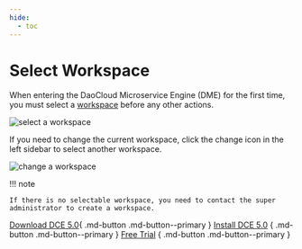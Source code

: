 ```yaml
---
hide:
  - toc
---
```


# Select Workspace

When entering the DaoCloud Microservice Engine (DME) for the first time, you must select a
[workspace](../../ghippo/user-guide/workspace/workspace.md) before any other actions.

![select a workspace](https://docs.daocloud.io/daocloud-docs-images/docs/en/docs/skoala/images/select-ws01.png)

If you need to change the current workspace, click the change icon in the left sidebar to select another workspace.

![change a workspace](https://docs.daocloud.io/daocloud-docs-images/docs/en/docs/skoala/images/select-ws02.png)

!!! note

    If there is no selectable workspace, you need to contact the super administrator to create a workspace.

[Download DCE 5.0](../../download/index.md){ .md-button .md-button--primary }
[Install DCE 5.0](../../install/index.md) { .md-button .md-button--primary }
[Free Trial](../../dce/license0.md) { .md-button .md-button--primary }

